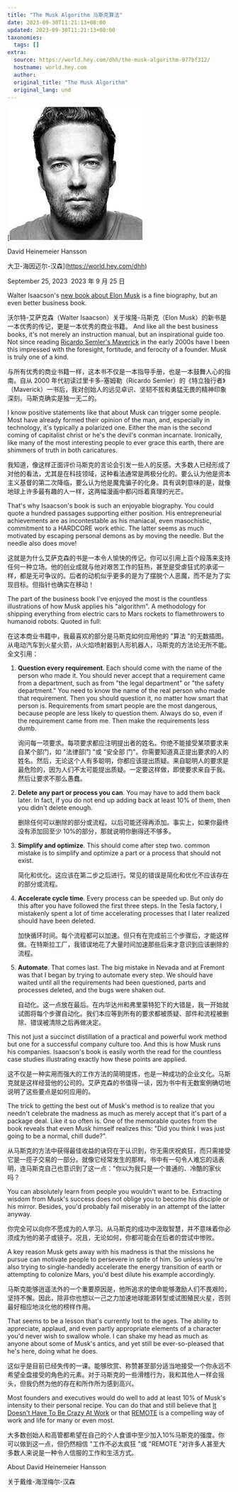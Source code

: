 ```yaml
---
title: "The Musk Algorithm 马斯克算法"
date: 2023-09-30T11:21:13+08:00
updated: 2023-09-30T11:21:13+08:00
taxonomies:
  tags: []
extra:
  source: https://world.hey.com/dhh/the-musk-algorithm-977bf312/
  hostname: world.hey.com
  author: 
  original_title: "The Musk Algorithm"
  original_lang: und
---
```


[![](avatar-df6405b0f7fafda980fd38b04c334bec936aef69.jpeg)

David Heinemeier Hansson  

大卫-海因迈尔-汉森](https://world.hey.com/dhh)

September 25, 2023  2023 年 9 月 25 日

Walter Isaacson's [new book about Elon Musk](https://www.amazon.com/Elon-Musk-Walter-Isaacson-ebook/dp/B0BW9TRGKV/) is a fine biography, but an even better business book.  

沃尔特-艾萨克森（Walter Isaacson）关于埃隆-马斯克（Elon Musk）的新书是一本优秀的传记，更是一本优秀的商业书籍。 And like all the best business books, it's not merely an instruction manual, but an inspirational guide too. Not since reading [Ricardo Semler's Maverick](https://www.amazon.com/Maverick-Success-Behind-Unusual-Workplace/dp/0446670553/) in the early 2000s have I been this impressed with the foresight, fortitude, and ferocity of a founder. Musk is truly one of a kind.  

与所有优秀的商业书籍一样，这本书不仅是一本指导手册，也是一本鼓舞人心的指南。自从 2000 年代初读过里卡多-塞姆勒（Ricardo Semler）的《特立独行者》（Maverick）一书后，我对创始人的远见卓识、坚韧不拔和勇猛无畏的精神印象深刻。马斯克确实是独一无二的。

I know positive statements like that about Musk can trigger some people. Most have already formed their opinion of the man, and, especially in technology, it's typically a polarized one. Either the man is the second coming of capitalist christ or he's the devil's conman incarnate. Ironically, like many of the most interesting people to ever grace this earth, there are shimmers of truth in both caricatures.

  

我知道，像这样正面评价马斯克的言论会引发一些人的反感。大多数人已经形成了对他的看法，尤其是在科技领域，这种看法通常是两极分化的。要么认为他是资本主义基督的第二次降临，要么认为他是魔鬼骗子的化身。具有讽刺意味的是，就像地球上许多最有趣的人一样，这两幅漫画中都闪烁着真理的光芒。

That's why Isaacson's book is such an enjoyable biography. You could quote a hundred passages supporting either position. His entrepreneurial achievements are as incontestable as his maniacal, even masochistic, commitment to a HARDCORE work ethic. The latter seems as much motivated by escaping personal demons as by moving the needle. But the needle also does move!

  

这就是为什么艾萨克森的书是一本令人愉快的传记。你可以引用上百个段落来支持任何一种立场。他的创业成就与他对艰苦工作的狂热，甚至是受虐狂式的承诺一样，都是无可争议的。后者的动机似乎更多的是为了摆脱个人恶魔，而不是为了实现目标。但指针也确实在移动！

The part of the business book I've enjoyed the most is the countless illustrations of how Musk applies his "algorithm". A methodology for shipping everything from electric cars to Mars rockets to flamethrowers to humanoid robots. Quoted in full:

  

在这本商业书籍中，我最喜欢的部分是马斯克如何应用他的 "算法 "的无数插图。从电动汽车到火星火箭，从火焰喷射器到人形机器人，马斯克的方法论无所不能。全文引用：

1.  **Question every requirement**. Each should come with the name of the person who made it. You should never accept that a requirement came from a department, such as from "the legal department" or "the safety department." You need to know the name of the real person who made that requirement. Then you should question it, no matter how smart that person is. Requirements from smart people are the most dangerous, because people are less likely to question them. Always do so, even if the requirement came from me. Then make the requirements less dumb.   
    
    询问每一项要求。每项要求都应注明提出者的姓名。你绝不能接受某项要求来自某个部门，如 "法律部门 "或 "安全部 门"。你需要知道真正提出要求的人的姓名。然后，无论这个人有多聪明，你都应该提出质疑。来自聪明人的要求是最危险的，因为人们不太可能提出质疑。一定要这样做，即使要求来自于我。然后让要求不那么愚蠢。
2.  **Delete any part or process you can**. You may have to add them back later. In fact, if you do not end up adding back at least 10% of them, then you didn't delete enough.  
    
    删除任何可以删除的部分或流程。以后可能还得再添加。事实上，如果你最终没有添加回至少 10%的部分，那就说明你删得还不够多。
3.  **Simplify and optimize**. This should come after step two. common mistake is to simplify and optimize a part or a process that should not exist.  
    
    简化和优化。这应该在第二步之后进行。常见的错误是简化和优化不应该存在的部分或流程。
4.  **Accelerate cycle time**. Every process can be speeded up. But only do this after you have followed the first three steps. In the Tesla factory, I mistakenly spent a lot of time accelerating processes that I later realized should have been deleted.   
    
    加快循环时间。每个流程都可以加速。但只有在完成前三个步骤后，才能这样做。在特斯拉工厂，我错误地花了大量时间加速那些后来才意识到应该删除的流程。
5.  **Automate**. That comes last. The big mistake in Nevada and at Fremont was that I began by trying to automate every step. We should have waited until all the requirements had been questioned, parts and processes deleted, and the bugs were shaken out.  
    
    自动化。这一点放在最后。在内华达州和弗里蒙特犯下的大错是，我一开始就试图将每个步骤自动化。我们本应等到所有的要求都被质疑、部件和流程被删除、错误被清除之后再做决定。

This not just a succinct distillation of a practical and powerful work method but one for a successful company culture too. And this is how Musk runs his companies. Isaacson's book is easily worth the read for the countless case studies illustrating exactly how these points are applied.  

这不仅是一种实用而强大的工作方法的简明提炼，也是一种成功的企业文化。马斯克就是这样经营他的公司的。艾萨克森的书值得一读，因为书中有无数案例确切地说明了这些要点是如何应用的。

The trick to getting the best out of Musk's method is to realize that you needn't celebrate the madness as much as merely accept that it's part of a package deal. Like it so often is. One of the memorable quotes from the book reveals that even Musk himself realizes this: "Did you think I was just going to be a normal, chill dude?".

  

从马斯克的方法中获得最佳收益的诀窍在于认识到，你无需庆祝疯狂，而只需接受它是一揽子交易的一部分。就像它经常发生的那样。书中有一句令人难忘的话表明，连马斯克自己也意识到了这一点："你以为我只是一个普通的、冷酷的家伙吗？

You can absolutely learn from people you wouldn't want to be. Extracting wisdom from Musk's success does not oblige you to become his disciple or his mirror. Besides, you'd probably fail miserably in an attempt of the latter anyway.

  

你完全可以向你不愿成为的人学习。从马斯克的成功中汲取智慧，并不意味着你必须成为他的弟子或镜子。况且，无论如何，你都可能会在后者的尝试中惨败。

A key reason Musk gets away with his madness is that the missions he pursue can motivate people to persevere in spite of him. So unless you're also trying to single-handedly accelerate the energy transition of earth or attempting to colonize Mars, you'd best dilute his example accordingly.

  

马斯克能够逍遥法外的一个重要原因是，他所追求的使命能够激励人们不畏艰险，坚持不懈。因此，除非你也想以一己之力加速地球能源转型或试图殖民火星，否则最好相应地淡化他的榜样作用。

That seems to be a lesson that's currently lost to the ages. The ability to appreciate, applaud, and even partly appropriate elements of a character you'd never wish to swallow whole. I can shake my head as much as anyone about some of Musk's antics, and yet still be ever-so-pleased that he's here, doing what he does.

  

这似乎是目前已经失传的一课。能够欣赏、称赞甚至部分适当地接受一个你永远不希望全盘接受的角色的元素。对于马斯克的一些滑稽行为，我和其他人一样会摇头，但我仍然为他的存在和所作所为感到高兴。

Most founders and executives would do well to add at least 10% of Musk's intensity to their personal recipe. You can do that and still believe that [It Doesn't Have To Be Crazy At Work](https://basecamp.com/books/calm) or that [REMOTE](https://basecamp.com/books/remote) is a compelling way of work and life for many or even most.  

  

大多数创始人和高管都希望在自己的个人食谱中至少加入10%马斯克的强度。你可以做到这一点，但仍然相信 "工作不必太疯狂 "或 "REMOTE "对许多人甚至大多数人来说是一种令人信服的工作和生活方式。

About David Heinemeier Hansson  

关于戴维-海涅梅尔-汉森
